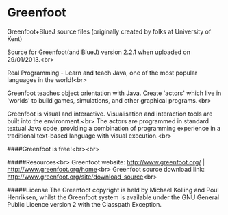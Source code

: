 Greenfoot
=========

Greenfoot+BlueJ source files (originally created by folks at University of Kent)

Source for Greenfoot(and BlueJ) version 2.2.1 when uploaded on 29/01/2013.<br\>

Real Programming - Learn and teach Java, one of the most popular languages in the world!<br\>

Greenfoot teaches object orientation with Java. Create 'actors' which live in 'worlds' to build games, simulations, and other graphical programs.<br\>

Greenfoot is visual and interactive. Visualisation and interaction tools are built into the environment.<br\>
The actors are programmed in standard textual Java code, providing a combination of programming experience in a traditional text-based language with visual execution.<br\>

####Greenfoot is free!<br\><br\>

#####Resources<br\>
 Greenfoot website: http://www.greenfoot.org/ | http://www.greenfoot.org/home<br\>
 Greenfoot source download link: http://www.greenfoot.org/site/download_source<br\>

#####License
 The Greenfoot copyright is held by Michael Kölling and Poul Henriksen, whilst the Greenfoot system is available under the GNU General Public Licence version 2 with the Classpath Exception.
